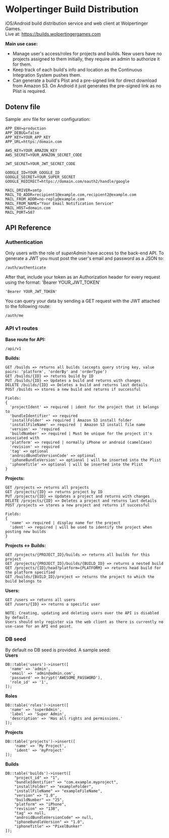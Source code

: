 # Wolpertinger Build Distribution

iOS/Android build distribution service and web client at Wolpertinger Games.  
Live at: <https://builds.wolpertingergames.com>

**Main use case:**  
- Manage user's access/roles for projects and builds. New users have no projects assigned to them initially, they require an admin to authorize it for them.
- Keep track of each build's info and location as the Continuous Integration System pushes them.
- Can generate a build's Plist and a pre-signed link for direct download from Amazon S3. On Android it just generates the pre-signed link as no Plist is required.


## Dotenv file
Sample .env file for server configuration:
```
APP_ENV=production
APP_DEBUG=false
APP_KEY=YOUR_APP_KEY
APP_URL=https:/domain.com

AWS_KEY=YOUR_AMAZON_KEY
AWS_SECRET=YOUR_AMAZON_SECRET_CODE

JWT_SECRET=YOUR_JWT_SECRET_CODE

GOOGLE_ID=YOUR_GOOGLE_ID
GOOGLE_SECRET=YOUR_SUPER_SECRET
GOOGLE_REDIRECT=https://domain.com/oauth2/handle/google

MAIL_DRIVER=smtp
MAIL_TO_ADDR=recipient1@example.com,recipient2@example.com
MAIL_FROM_ADDR=no-reply@example.com
MAIL_FROM_NAME="Your Email Notification Service"
MAIL_HOST=domain.com
MAIL_PORT=587
```


## API Reference
### Authentication
Only users with the role of *superAdmin* have access to the back-end API. To generate a JWT you must post the user's email and password as a JSON to:
```
/auth/authenticate
```
After that, include your token as an Authorization header for every request using the format: 'Bearer YOUR_JWT_TOKEN'
```
'Bearer YOUR_JWT_TOKEN'
```
You can query your data by sending a GET request with the JWT attached to the following route:
```
/auth/me
```

### API v1 routes
**Base route for API:**
```
/api/v1
```

**Builds:**
```
GET /builds => returns all builds (accepts query string key, value pairs: 'platform', 'orderBy' and 'orderType')
GET /builds/{ID} => returns build by ID
PUT /builds/{ID} => Updates a build and returns with changes
DELETE /builds/{ID} => Deletes a build and returns last details
POST /builds => stores a new build and returns if successful

Fields: 
{
  'projectIdent' => required | ident for the project that it belongs to
  'bundleIdentifier' => required
  'installFolder' => required | Amazon S3 install folder
  'installFileName' => required  | Amazon S3 install file name
  'version' => 'required
  'buildNumber' => required | Must be unique for the project it's associated with
  'platform' => required | normally iPhone or android (camelCase)
  'revision' => required
  'tag' => optional
  'androidBundleVersionCode' => optional
  'iphoneBundleVersion' => optional | will be inserted into the Plist
  'iphoneTitle' => optional | will be inserted into the Plist
}
```

**Projects:**
```
GET /projects => returns all projects
GET /projects/{ID} => returns project by ID
PUT /projects/{ID} => Updates a project and returns with changes
DELETE /projects/{ID} => Deletes a project and returns last details
POST /projects => stores a new project and returns if successful

Fields: 
{
  'name' => required | display name for the project
  'ident' => required | will be used to identify the project when posting new builds
}
```

**Projects <-> Builds:**
```
GET /projects/{PROJECT_ID}/builds => returns all builds for this project
GET /projects/{PROJECT_ID}/builds/{BUILD_ID} => returns a nested build
GET /projects/{ID}/head?platform={PLATFORM} => returns head build for the platform specified
GET /builds/{BUILD_ID}/project => returns the project to which the build belongs to
```

**Users:**
```
GET /users => returns all users
GET /users/{ID} => returns a specific user

NOTE: Creating, updating and deleting users over the API is disabled by default.
Users should only register via the web client as there is currently no use-case for an API end point.
```

### DB seed
By default no DB seed is provided. A sample seed:  
**Users**
```
DB::table('users')->insert([
  'name' => 'admin',
  'email' => 'admin@admin.com',
  'password' => bcrypt('AWESOME_PASSWORD'),
  'role_id' => '1',
]);
```

**Roles**
```
DB::table('roles')->insert([
  'name' => 'superAdmin',
  'label' => 'Super Admin',
  'description' => 'Has all rights and permissions.'
]);
```

**Projects**
```
DB::table('projects')->insert([
	'name' => 'My Project',
	'ident' => 'myProject'
]);
```

**Builds**
```
DB::table('builds')->insert([
	"project_id" => "1",
	"bundleIdentifier" => "com.example.myproject",
	"installFolder" => "exampleFolder",
	"installFileName" => "exampleFileName",
	"version" => "1.0",
	"buildNumber" => "25",
	"platform" => "iPhone",
	"revision" => "138",
	"tag" => null,
	"androidBundleVersionCode" => null,
	"iphoneBundleVersion" => "1.0",
	"iphoneTitle" => "PixelBunker"
]);
```
